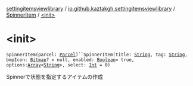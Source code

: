 [settingitemsviewlibrary](../../index.md) / [io.github.kaztakgh.settingitemsviewlibrary](../index.md) / [SpinnerItem](index.md) / [&lt;init&gt;](./-init-.md)

# &lt;init&gt;

`SpinnerItem(parcel: `[`Parcel`](https://developer.android.com/reference/android/os/Parcel.html)`)``SpinnerItem(title: `[`String`](https://kotlinlang.org/api/latest/jvm/stdlib/kotlin/-string/index.html)`, tag: `[`String`](https://kotlinlang.org/api/latest/jvm/stdlib/kotlin/-string/index.html)`, bmpIcon: `[`Bitmap`](https://developer.android.com/reference/android/graphics/Bitmap.html)`? = null, enabled: `[`Boolean`](https://kotlinlang.org/api/latest/jvm/stdlib/kotlin/-boolean/index.html)` = true, options: `[`Array`](https://kotlinlang.org/api/latest/jvm/stdlib/kotlin/-array/index.html)`<`[`String`](https://kotlinlang.org/api/latest/jvm/stdlib/kotlin/-string/index.html)`>, select: `[`Int`](https://kotlinlang.org/api/latest/jvm/stdlib/kotlin/-int/index.html)` = 0)`

Spinnerで状態を指定するアイテムの作成

